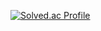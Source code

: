 [![Solved.ac Profile](http://mazassumnida.wtf/api/v2/generate_badge?boj=dev_jinsung1017)](https://solved.ac/dev_jinsung1017/)

